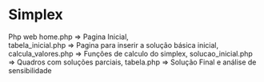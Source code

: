 # Simplex
Php web
home.php => Pagina Inicial,  
tabela_inicial.php => Pagina para inserir a solução básica inicial, 
calcula_valores.php => Funções de calculo do simplex, 
solucao_inicial.php => Quadros com soluções parciais, 
tabela.php => Solução Final e análise de sensibilidade
